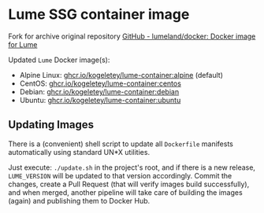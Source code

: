 # Lume SSG container image

Fork for archive original repository [GitHub - lumeland/docker: Docker image for Lume](https://github.com/lumeland/docker)

Updated  `Lume` Docker image(s):

- Alpine Linux: [ghcr.io/kogeletey/lume-container:alpine](https://github.com/kogeletey/lume-container/pkgs/container/lume-container) (default)
- CentOS: [ghcr.io/kogeletey/lume-container:centos](https://github.com/kogeletey/lume-container/pkgs/container/lume-container)
- Debian: [ghcr.io/kogeletey/lume-container:debian](https://github.com/kogeletey/lume-container/pkgs/container/lume-container)
- Ubuntu: [ghcr.io/kogeletey/lume-container:ubuntu](https://github.com/kogeletey/lume-container/pkgs/container/lume-container)

## Updating Images

There is a (convenient) shell script to update all `Dockerfile` manifests automatically using standard UN*X utilities.

Just execute: `./update.sh` in the project's root, and if there is a new release, `LUME_VERSION` will be updated to that
version accordingly. Commit the changes, create a Pull Request (that will verify images build successfully), and when
merged, another pipeline will take care of building the images (again) and publishing them to Docker Hub.
